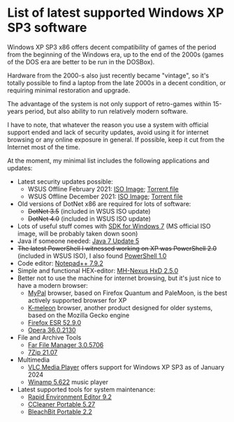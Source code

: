 # List of latest supported Windows XP SP3 software

Windows XP SP3 x86 offers decent compatibility of games of the period from the beginning of the Windows era,
up to the end of the 2000s (games of the DOS era are better to be run in the DOSBox).

Hardware from the 2000-s also just recently became "vintage", 
so it's totally possible to find a laptop from the late 2000s in a decent condition, 
or requiring minimal restoration and upgrade.

The advantage of the system is not only support of retro-games within 15-years period,
but also ability to run relatively modern software.

I have to note, that whatever the reason you use a system with official support ended 
and lack of security updates, 
avoid using it for internet browsing or any online exposure in general.
If possible, keep it cut from the Internet most of the time.

At the moment, my minimal list includes the following applications and updates:

* Latest security updates possible:
  * WSUS Offline February 2021: [ISO Image](https://archive.org/details/wsusoffline-wxp-enu_final); [Torrent file](https://archive.org/download/wsusoffline-wxp-enu_final/wsusoffline-wxp-enu_final_archive.torrent)
  * WSUS Offline December 2021: [ISO Image](https://archive.org/download/WinXPUpdates/wsusoffline-wxp-enu.iso); [Torrent file](https://archive.org/download/WinXPUpdates/WinXPUpdates_archive.torrent)
* Old versions of DotNet x86 are required for lots of software: 
  * ~~DotNet 3.5~~ (included in WSUS ISO update)
  * ~~DotNet 4.0~~ (included in WSUS ISO update)
* Lots of useful stuff comes with [SDK for Windows 7](https://www.microsoft.com/en-us/download/details.aspx?id=8442) (MS official ISO image, will be probably taken down soon)
* Java if someone needed: [Java 7 Update 5](http://www.oldversion.com/windows/download/java-platform-7-update-5)
* ~~The latest PowerShell I witnessed working on XP was PowerShell 2.0~~ (included in WSUS ISO), I also found [PowerShell 1.0](https://download.cnet.com/Microsoft-Windows-PowerShell-1-0-for-Windows-XP/3000-2070_4-75450849.html)
* Code editor: [Notepad++ 7.9.2](https://notepad-plus-plus.org/downloads/v7.9.2/)
* Simple and functional HEX-editor: [MH-Nexus HxD 2.5.0](https://mh-nexus.de/en/downloads.php?product=HxD20)
* Better not to use the machine for internet browsing, but it's just nice to have a modern browser:
  * [MyPal](https://www.mypal-browser.org/) browser, based on Firefox Quantum and PaleMoon, is the best actively supported browser for XP
  * [K-meleon](http://kmeleonbrowser.org/) browser, another product designed for older systems, based on the Mozilla Gecko engine
  * [Firefox ESR 52.9.0](https://archive.org/details/firefox-setup-52.9.0esr_202110)
  * [Opera 36.0.2130](https://get.opera.com/pub/opera-winxpvista/36.0.2130.80/win/)
* File and Archive Tools
  * [Far File Manager 3.0.5706](https://github.com/FarGroup/FarManager/releases/download/ci%2Fv3.0.5706.1847/Far.x86.3.0.5706.1847.c616b5cbbd2eebd81e22dc2c7700620c6a3a63a4.msi)
  * [7Zip 21.07](https://www.7-zip.org/a/7z2107.exe)
* Multimedia
  * [VLC Media Player](https://www.videolan.org/vlc/download-windows.html) offers support for Windows XP SP3 as of January 2024
  * [Winamp 5.622](http://www.oldversion.com/windows/winamp-5-622-full) music player
* Latest supported tools for system maintenance:
  * [Rapid Environment Editor 9.2](https://www.rapidee.com/download/RapidEE_setup.exe)
  * [CCleaner Portable 5.27](https://ccleaner-portable.en.uptodown.com/windows/download/1481273)
  * [BleachBit Portable 2.2](https://sourceforge.net/projects/bleachbit/files/bleachbit/2.2/BleachBit-2.2-portable.zip/download)
